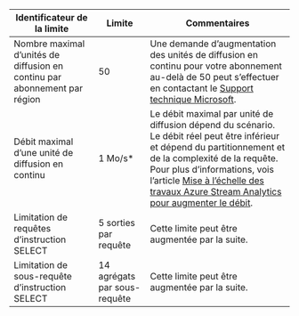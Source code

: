 
| Identificateur de la limite | Limite | Commentaires |
|----------------- | ------------|--------- |
| Nombre maximal d’unités de diffusion en continu par abonnement par région | 50 | Une demande d’augmentation des unités de diffusion en continu pour votre abonnement au-delà de 50 peut s’effectuer en contactant le [Support technique Microsoft](https://support.microsoft.com/fr-fr). |
| Débit maximal d’une unité de diffusion en continu | 1 Mo/s\* | Le débit maximal par unité de diffusion dépend du scénario. Le débit réel peut être inférieur et dépend du partitionnement et de la complexité de la requête. Pour plus d’informations, vois l’article [Mise à l’échelle des travaux Azure Stream Analytics pour augmenter le débit](../articles/stream-analytics/stream-analytics-scale-jobs.md). |
| Limitation de requêtes d’instruction SELECT | 5 sorties par requête | Cette limite peut être augmentée par la suite. |
| Limitation de sous-requête d’instruction SELECT | 14 agrégats par sous-requête | Cette limite peut être augmentée par la suite. |

<!---HONumber=July15_HO5-->
